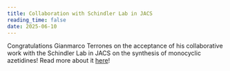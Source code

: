 ```yaml
---
title: Collaboration with Schindler Lab in JACS
reading_time: false
date: 2025-06-10
---
```

Congratulations Gianmarco Terrones on the acceptance of his collaborative work with the Schindler Lab in JACS on the synthesis of monocyclic azetidines! Read more about it [here](/publication/ng-monocylic-2025/)!

<!--more-->
